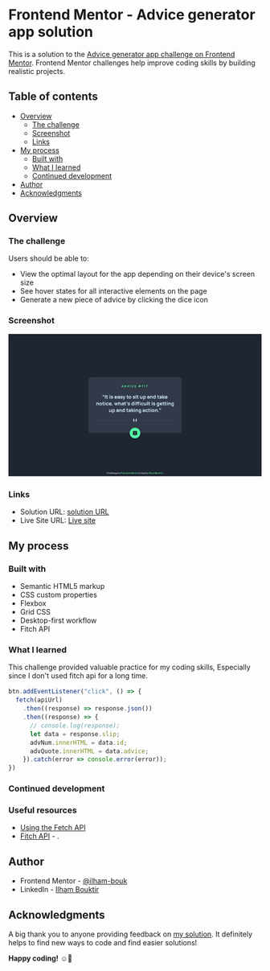 # Frontend Mentor - Advice generator app solution

This is a solution to the [Advice generator app challenge on Frontend Mentor](https://www.frontendmentor.io/challenges/advice-generator-app-QdUG-13db). Frontend Mentor challenges help improve coding skills by building realistic projects. 

## Table of contents

- [Overview](#overview)
  - [The challenge](#the-challenge)
  - [Screenshot](#screenshot)
  - [Links](#links)
- [My process](#my-process)
  - [Built with](#built-with)
  - [What I learned](#what-i-learned)
  - [Continued development](#continued-development)
- [Author](#author)
- [Acknowledgments](#acknowledgments)

## Overview

### The challenge

Users should be able to:

- View the optimal layout for the app depending on their device's screen size
- See hover states for all interactive elements on the page
- Generate a new piece of advice by clicking the dice icon

### Screenshot

![Screenshot of the solution](./design/screenshot.jpg)

### Links

- Solution URL: [solution URL](https://www.frontendmentor.io/solutions/responsive-advice-generator-app-solution-YxZRLaZv1X)
- Live Site URL: [Live site](https://ilham-bouk.github.io/Advice_generator_app/)

## My process

### Built with

- Semantic HTML5 markup
- CSS custom properties
- Flexbox
- Grid CSS
- Desktop-first workflow
- Fitch API

### What I learned

This challenge provided valuable practice for my coding skills, Especially since I don't used fitch api for a long time.

```js
btn.addEventListener("click", () => {
  fetch(apiUrl)
    .then((response) => response.json())
    .then((response) => {
      // console.log(response);
      let data = response.slip;
      advNum.innerHTML = data.id;
      advQuote.innerHTML = data.advice;
    }).catch(error => console.error(error));
})
``` 

### Continued development



### Useful resources

- [Using the Fetch API](https://developer.mozilla.org/en-US/docs/Web/API/Fetch_API/Using_Fetch)
- [Fitch API](https://elzero.org/javascript-2021-fetch-api/) - .

## Author

- Frontend Mentor - [@ilham-bouk](https://www.frontendmentor.io/profile/ilham-bouk)
- LinkedIn - [Ilham Bouktir](https://www.linkedin.com/in/ilham-bouktir-0b266b31b)

## Acknowledgments

A big thank you to anyone providing feedback on [my solution](https://www.frontendmentor.io/solutions/responsive-advice-generator-app-solution-YxZRLaZv1X). It definitely helps to find new ways to code and find easier solutions!

**Happy coding!** ☺️🚀 
